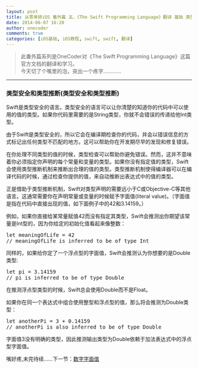 ```yaml
---
layout: post
title: 从零单排iOS 番外篇 五、《The Swift Programming Language》翻译 基础 类型安全和类型推断
date: 2014-06-07 16:20
author: onecoder
comments: true
categories: [iOS基础, iOS教程, swift, swift, 翻译]
---
```

<blockquote>
	<p>
		此番外篇系列是OneCoder对《The Swift Programming Language》这篇官方文档的翻译和学习。<br />
		今天切了个嘴里的泡，突出一个疼字&hellip;&hellip;&hellip;&hellip;</p>
</blockquote>
<hr />
<h3>
	类型安全和类型推断(类型安全和类型推断)</h3>
<p>
	Swift是类型安全的语言。类型安全的语言可以让你清楚的知道你的代码中可以使用的值的类型。如果你代码里需要的是String类型，你就不会错误的传递给他Int类型。</p>
<p>
	由于Swift是类型安全的，所以它会在编译期检查你的代码，并会以错误信息的方式标记出任何类型不匹配的地方。这可以帮助你在开发期尽早的发现和修复错误。</p>
<p>
	在你处理不同类型的值的时候，类型检查可以帮助你避免错误。然而，这并不意味着你必须指定你声明的每个常量和变量的类型。如果你没有指定值的类型，Swift会使用类型推断机制来推断出合理的值的类型。类型推断机制使得编译器可以在编译代码的时候，通过检查你提供的值，来自动推断出表达式中的值的类型。</p>
<p>
	正是借助于类型推断机制，Swift对类型声明的需要远小于C或Objective-C等其他语言。这通常需要你在声明常量或变量的时候赋予字面值(literal value)。（字面值是指在代码中直接出现的值，如下面例子中的42和3.14159。）</p>
<p>
	例如，如果你直接给某常量赋值42而没有指定其类型，Swift会推测出你期望该常量是Int型的，因为你给定的初始化值看起来像整数：</p>
<pre class="brush:csharp;first-line:1;pad-line-numbers:true;highlight:null;collapse:false;">
let meaningOfLife = 42
// meaningOfLife is inferred to be of type Int
</pre>
<p>
	同样的，如果给你定了一个浮点型的字面值，Swift会推测认为你想要的是Double类型:</p>
<pre class="brush:csharp;first-line:1;pad-line-numbers:true;highlight:null;collapse:false;">
let pi = 3.14159
// pi is inferred to be of type Double
</pre>
<p>
	在推测浮点型类型的时候，Swift总会使用Double而不是Float。</p>
<p>
	如果你在同一个表达式中组合使用整型和浮点型的值，那么将会推测为Double类型：</p>
<pre class="brush:csharp;first-line:1;pad-line-numbers:true;highlight:null;collapse:false;">
let anotherPi = 3 + 0.14159
// anotherPi is also inferred to be of type Double
</pre>
<p>
	字面值3没有明确的类型，因此推测输出类型为Double依赖于加法表达式中的浮点型字面值。</p>
<p>
	嘴好疼,未完待续&hellip;&hellip;下一节：<a href="http://www.coderli.com/30old-fromzero-alone-swift-programming-language-translate-6" target="_blank">数字字面值</a></p>

